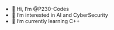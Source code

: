 - 👋 Hi, I’m @P230-Codes
- 👀 I’m interested in AI and CyberSecurity
- 🌱 I’m currently learning C++

<!---
P230-Codes/P230-Codes is a ✨ special ✨ repository because its `README.md` (this file) appears on your GitHub profile.
You can click the Preview link to take a look at your changes.
--->
